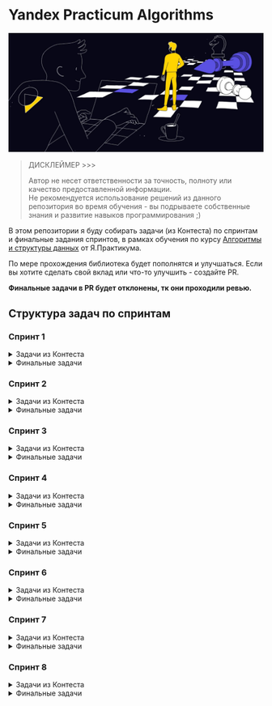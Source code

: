# Yandex Practicum Algorithms

![IMG](docs/hero-image.jpg)

> ДИСКЛЕЙМЕР >>>
> 
> Автор не несет ответственности за точность, полноту или качество предоставленной информации.<br>
> Не рекомендуется использование решений из данного репозитория во время обучения - вы подрываете
> собственные знания и развитие навыков программирования ;)

В этом репозитории я буду собирать задачи (из Контеста) по спринтам и финальные задания спринтов, 
в рамках обучения по курсу [Алгоритмы и структуры данных](https://practicum.yandex.ru/algorithms/) от Я.Практикума.

По мере прохождения библиотека будет пополнятся и улучшаться. Если вы хотите сделать свой вклад или что-то улучшить - 
создайте PR. 

**Финальные задачи в PR будет отклонены, тк они проходили ревью.**

## Структура задач по спринтам

### Спринт 1

<details>
  <summary>Задачи из Контеста</summary>

  - [x] [Значения функции](sprint_1/tasks/A)
  - [x] [Чётные и нечётные числа](sprint_1/tasks/B)
  - [ ] [Соседи](sprint_1/tasks/C)
  - [ ] [Хаотичность погоды](sprint_1/tasks/D)
  - [x] [Самое длинное слово](sprint_1/tasks/E)
  - [x] [Палиндром](sprint_1/tasks/F)
  - [x] [Работа из дома](sprint_1/tasks/G)
  - [x] [Двоичная система](sprint_1/tasks/H)
  - [x] [Степень четырёх](sprint_1/tasks/I)
  - [x] [Факторизация](sprint_1/tasks/J)
  - [ ] [Списочная форма](sprint_1/tasks/K)
  - [x] [Лишняя буква](sprint_1/tasks/L)
</details>

<details>
  <summary>Финальные задачи</summary>
    
  - [x] [Ближайший ноль](sprint_1/final/A)
  - [x] [Ловкость рук](sprint_1/final/B)
</details>

### Спринт 2

<details>
  <summary>Задачи из Контеста</summary>

</details>

<details>
  <summary>Финальные задачи</summary>

</details>

### Спринт 3

<details>
  <summary>Задачи из Контеста</summary>

</details>

<details>
  <summary>Финальные задачи</summary>

</details>

### Спринт 4

<details>
  <summary>Задачи из Контеста</summary>

</details>

<details>
  <summary>Финальные задачи</summary>

</details>

### Спринт 5

<details>
  <summary>Задачи из Контеста</summary>

</details>

<details>
  <summary>Финальные задачи</summary>

</details>

### Спринт 6

<details>
  <summary>Задачи из Контеста</summary>

</details>

<details>
  <summary>Финальные задачи</summary>

</details>

### Спринт 7

<details>
  <summary>Задачи из Контеста</summary>

</details>

<details>
  <summary>Финальные задачи</summary>

</details>

### Спринт 8

<details>
  <summary>Задачи из Контеста</summary>

</details>

<details>
  <summary>Финальные задачи</summary>

</details>